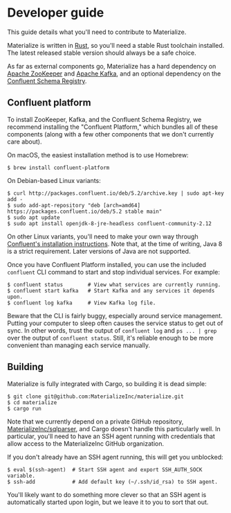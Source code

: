 # Developer guide

This guide details what you'll need to contribute to Materialize.

Materialize is written in [Rust], so you'll need a stable Rust toolchain
installed. The latest released stable version should always be a safe choice.

As far as external components go, Materialize has a hard dependency on [Apache
ZooKeeper] and [Apache Kafka], and an optional dependency on the [Confluent
Schema Registry].

[Rust]: https://www.rust-lang.org
[Apache ZooKeeper]: https://zookeeper.apache.org
[Apache Kafka]: https://kafka.apache.org
[Confluent Schema Registry]: https://www.confluent.io/confluent-schema-registry/

## Confluent platform

To install ZooKeeper, Kafka, and the Confluent Schema Registry, we recommend
installing the "Confluent Platform," which bundles all of these components
(along with a few other components that we don't currently care about).

On macOS, the easiest installation method is to use Homebrew:

```shell
$ brew install confluent-platform
```

On Debian-based Linux variants:

```shell
$ curl http://packages.confluent.io/deb/5.2/archive.key | sudo apt-key add -
$ sudo add-apt-repository "deb [arch=amd64] https://packages.confluent.io/deb/5.2 stable main"
$ sudo apt update
$ sudo apt install openjdk-8-jre-headless confluent-community-2.12
```

On other Linux variants, you'll need to make your own way through [Confluent's
installation instructions][confluent-install]. Note that, at the time of
writing, Java 8 is a strict requirement. Later versions of Java are not
supported.

Once you have Confluent Platform installed, you can use the included `confluent`
CLI command to start and stop individual services. For example:

```shell
$ confluent status        # View what services are currently running.
$ confluent start kafka   # Start Kafka and any services it depends upon.
$ confluent log kafka     # View Kafka log file.
```

Beware that the CLI is fairly buggy, especially around service management.
Putting your computer to sleep often causes the service status to get out of
sync. In other words, trust the output of `confluent log` and `ps ... | grep`
over the output of `confluent status`. Still, it's reliable enough to be more
convenient than managing each service manually.

[confluent-install]: https://docs.confluent.io/current/installation/installing_cp/index.html

## Building

Materialize is fully integrated with Cargo, so building it is dead simple:

```shell
$ git clone git@github.com:MaterializeInc/materialize.git
$ cd materialize
$ cargo run
```

Note that we currently depend on a private GitHub repository,
[MaterializeInc/sqlparser], and Cargo doesn't handle this particularly well. In
particular, you'll need to have an SSH agent running with credentials that
allow access to the MaterializeInc GitHub organization.

If you don't already have an SSH agent running, this will get you unblocked:

```shell
$ eval $(ssh-agent)  # Start SSH agent and export SSH_AUTH_SOCK variable.
$ ssh-add            # Add default key (~/.ssh/id_rsa) to SSH agent.
```

You'll likely want to do something more clever so that an SSH agent is
automatically started upon login, but we leave it to you to sort that out.

[MaterializeInc/sqlparser]: https://github.com/MaterializeInc/sqlparser.git
